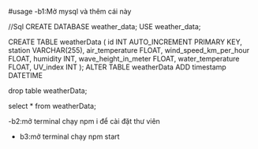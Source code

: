 #usage
-b1:Mở mysql và thêm cái này 

//Sql
CREATE DATABASE weather_data;
USE weather_data;

CREATE TABLE weatherData (
    id INT AUTO_INCREMENT PRIMARY KEY,
    station VARCHAR(255),
    air_temperature FLOAT,
    wind_speed_km_per_hour FLOAT,
    humidity INT,
    wave_height_in_meter FLOAT,
    water_temperature FLOAT,
    UV_index INT
);
ALTER TABLE weatherData
ADD timestamp DATETIME

drop table weatherData;

select * from weatherData;

-b2:mở terminal chạy npm i để cài đặt thư viên
- b3:mở terminal chạy npm start
